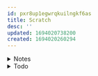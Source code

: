 ```yaml
---
id: pxr8up1egwrqkuilngkf6as
title: Scratch
desc: ''
updated: 1694020738200
created: 1694020260294
---
```


<!-- start of 'notes' section -->
<details>
    <summary>Notes</summary>

## pipe operator:
- output from one command becomes input for the next.
- capable of stringing together multiple commands.

### input:
> |

#### example:
> get-service | out-file c:\services.txt 

Output from Get-Service is piped to Out-File, which will create a list of services in a text file.

---

## help:
In PowerShell, the Get-Help cmdlet is used to retrieve `information` **about** `cmdlets`, `functions`, `modules`, `scripts`, **and** other PowerShell `topics`. It provides you with detailed `documentation` **and** usage `examples` to help you understand how to use various PowerShell commands and features.

### input:
> get-help 

#### output:
screenshot

---

## commands:
desc

### input:

#### cmdlet:

> get-command

---

## aliases
dec

### input
> about_Aliases

---
</details>
<!-- end of 'notes' section -->



<!-- start of 'todo' section -->
<details>
    <summary>Todo</summary>

#
1. [x] modify standards.dendron.md
    1. [x] use Markdown: Insert Link to File in Workspace for linking to root.md of a different vault
    1. [x] commit
1. [x] add pkbs to quick access in file explorer
1. [x] create new vault for computing
    1. [x] create vault with command
    1. [x] ensure new vault is not on .gitignore by default
    1. [x] move computing notes to new vault
    1. [x] refactor computing.
        1. [x] aliases
        1. [x] artificial-intelligence
        1. [x] command-line-interface
        1. [x] networking
        1. [x] programming
        1. [x] software
        1. [x] version-control-system
## employment vault
```mermaid
graph TD;
    employment-->linkedin
    employment-->interview
    employment-->portfolio
```
## multivault links
```mermaid
graph TD;
    study.fields-->computing_vault
    study.fields-->english_vault
    study.fields-->mathematics_vault
```
1. [x] check all notes and correct links in new vaults to date
    1. [x] update template
1. [x] move assets to their vaults to date
    1. [x] update template 
1. [x] Modify study.fields.md
    1. [x] link vaults
        1. [x] computing
        1. [x] english
        1. [x] mathematics
    1. [x] commit
1. [x] Modify study.fields.md
    1. [x] commit
1. [ ] create new vaults
    1. [x] computing
        1. [x] create vault with command
        1. [x] ensure new vault is not on .gitignore by default
        1. [x] move computing notes to new vault
        1. [x] refactor computing.
            1. [x] aliases
            1. [x] artificial-intelligence
            1. [x] command-line-interface
            1. [x] networking
            1. [x] programming
            1. [x] software
            1. [x] version-control-system
    1. [x] backlog
        1. [x] create vault with command
        1. [x] ensure new vault is not on .gitignore by default
        1. [x] commit (Add ___ vault)
        1. [x] modify root
        1. [x] move backlog notes to new vault
            1. [x] delete
                1. [x] backlog.tasks.completed.23.08.
                    1. [x] 02.md
                    1. [x] 03.md
            1. [x] modify personal-development.md 
                1. [x] link from here to root of backlog vault
        1. [x] commit
        1. [x] refactor backlog.
            1. [x] tasks
                1. [x] delete
                    1. [x] backlog.tasks.completed.23.07.
                        1. [x] 15.md
                        1. [x] 16.md
            1. [x] goals
                1. [x] delete backlog.md
        1. [x] commit
    1. [x] english
        1. [x] create vault with command
        1. [x] ensure new vault is not on .gitignore by default
        1. [x] commit (Add _ vault)
        1. [x] modify root
        1. [x] commit
        1. [x] move notes to new vault 
        1. [x] commit (Move _ notes to new vault)
        1. [x] refactor
            1. [x] delete english.md
        1. [x] commit (Refactor _ notes)
    1. [x] mathematics
        1. [x] create vault with command
        1. [x] ensure new vault is not on .gitignore by default
        1. [x] modify root
        1. [x] commit (Add _ vault)
        1. [x] move notes to new vault (Move _ notes to new vault)
            1. [x] delete network-models.md
            1. [x] fix broken links
                1. [x] optimization.flow.md
                1. [x] network-models.md
        1. [x] commit (Move _ notes to new vault)
        1. [x] refactor (Refactor _ notes)
            1. [x] delete 
                1. [x] graphs.types.md
                1. [x] network-models.optimization.md 
        1. [x] commit (Refactor _ notes)
    1. [x] study
        1. [x] create vault with command
        1. [x] ensure new vault is not on .gitignore by default
        1. [x] modify root
        1. [x] commit (Add _ vault)
        1. [x] move notes to new vault
        1. [x] commit (Move _ notes to new vault)
        1. [x] refactor
            1. [x] fix links
                1. [x] highlight-and-underlining.md
                1. [x] spaced-repetition.md
        1. [x] commit (Refactor _ notes)
    1. [x] exams
        1. [x] create vault with command
        1. [x] ensure new vault is not on .gitignore by default
        1. [x] delete new .gitignore in vault folder
        1. [x] modify root
        1. [x] commit (Add _ vault)
        1. [x] move notes to new vault (Move _ notes to new vault)
        1. [x] commit
        1. [x] refactor (Refactor _ notes)
            1. [x] delete exams.md
        1. [x] commit
        1. [x] check all notes and repair links if necessary
        1. [x] update assets folder if necessary
1. [x] personal development
    1. [x] create vault with command
    1. [x] ensure new vault is not on .gitignore (public) by default
    1. [x] delete new .gitignore in vault folder
    1. [x] modify root
    1. [x] commit (Add _ vault)
    1. [x] move notes to new vault (Move _ notes to new vault)
    1. [x] commit
    1. [x] refactor (Refactor _ notes)
        1. [x] delete personal-development.md
    1. [x] commit
    1. [x] check all notes and repair links
    1. [x] update assets folder if neccessary
1. [x] projects
    1. [x] create vault with command
    1. [x] ensure new vault is not on .gitignore by default
    1. [x] delete new .gitignore in vault folder
    1. [x] modify root
    1. [x] commit (Add _ vault)
    1. [x] move notes to new vault (Move _ notes to new vault)
    1. [x] commit
    1. [x] refactor (Refactor _ notes)
    1. [x] commit
    1. [x] check all notes and repair links
    1. [x] update assets folder if neccessary

1. [ ] scratch
    1. [x] create vault with command
    1. [x] ensure new vault is not on .gitignore by default
    1. [x] delete new .gitignore in vault folder
    1. [x] modify root
    1. [x] copy scratch.md to root.md
    1. [x] delete scratch.md
    1. [x] commit (Add _ vault)

1. [ ] standards
    1. [ ] create vault with command
    1. [ ] ensure new vault is not on .gitignore by default
    1. [ ] delete new .gitignore in vault folder
    1. [ ] modify root
    1. [ ] commit (Add _ vault)
    1. [ ] move notes to new vault (Move _ notes to new vault)
    1. [ ] commit
    1. [ ] refactor (Refactor _ notes)
        1. [ ] delete note.md
    1. [ ] commit
    1. [ ] check all notes and repair links
    1. [ ] update assets folder if neccessary

## template
1. [ ] backlog
    1. [ ] create vault with command
    1. [ ] ensure new vault is not on .gitignore by default
    1. [ ] modify root
    1. [ ] commit (Add _ vault)
    1. [ ] move notes to new vault (Move _ notes to new vault)
    1. [ ] commit
    1. [ ] refactor (Refactor _ notes)
        1. [ ] delete note.md
    1. [ ] commit
    1. [ ] check all notes and repair links
    1. [ ] update assets folder if neccessary

---

1. [ ] guide method
    1. [ ] insert command
    1. [ ] screenshot output
        1. [ ] rename
        1. [ ] move to assets\guides\powershell
        1. [ ] link image to note

1. [ ] learn (prioritise linkedin learning)
    1. [ ] powershell
    1. [ ] bash
    1. [ ] git-bash
    1. [ ] anaconda prompt

1. [ ] make aliases for shells
1. [ ] create anaconda environments for jupyter notebooks
    1. [ ] git-bash.ipynb
        1. [ ] edit commit message ae5335c, git commit refactor dendron.syntax (add .md)
    1. [ ] python.ipynb

## backlog
1. [ ] Research .NET objects in powershell for automation and system administration

---
</details>
<!-- end of 'todo' section -->